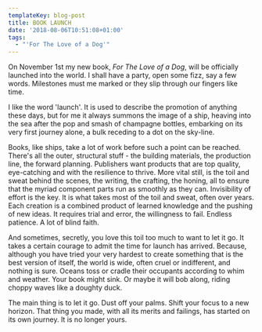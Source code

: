 ```yaml
---
templateKey: blog-post
title: BOOK LAUNCH
date: '2018-08-06T10:51:08+01:00'
tags:
  - "'For The Love of a Dog'"
---
```


On November 1st my new book, _For The Love of a Dog_, will be officially
launched into the world. I shall have a party, open some fizz, say a few words.
Milestones must me marked or they slip through our fingers like time.

I like the word 'launch'. It is used to describe the promotion of anything these
days, but for me it always summons the image of a ship, heaving into the sea
after the pop and smash of champagne bottles, embarking on its very first
journey alone, a bulk receding to a dot on the sky-line.

Books, like ships, take a lot of work before such a point can be reached.
There's all the outer, structural stuff - the building materials, the production
line, the forward planning. Publishers want products that are top quality,
eye-catching and with the resilience to thrive. More vital still, is the toil
and sweat behind the scenes, the writing, the crafting, the honing, all to
ensure that the myriad component parts run as smoothly as they can. Invisibility
of effort is the key. It is what takes most of the toil and sweat, often over
years. Each creation is a combined product of learned knowledge and the pushing
of new ideas. It requires trial and error, the willingness to fail. Endless
patience. A lot of blind faith.

And sometimes, secretly, you love this toil too much to want to let it go. It
takes a certain courage to admit the time for launch has arrived. Because,
although you have tried your very hardest to create something that is the best
version of itself, the world is wide, often cruel or indifferent, and nothing is
sure. Oceans toss or cradle their occupants according to whim and weather. Your
book might sink. Or maybe it will bob along, riding choppy waves like a doughty
duck.

The main thing is to let it go. Dust off your palms. Shift your focus to a new
horizon. That thing you made, with all its merits and failings, has started on
its own journey. It is no longer yours.
